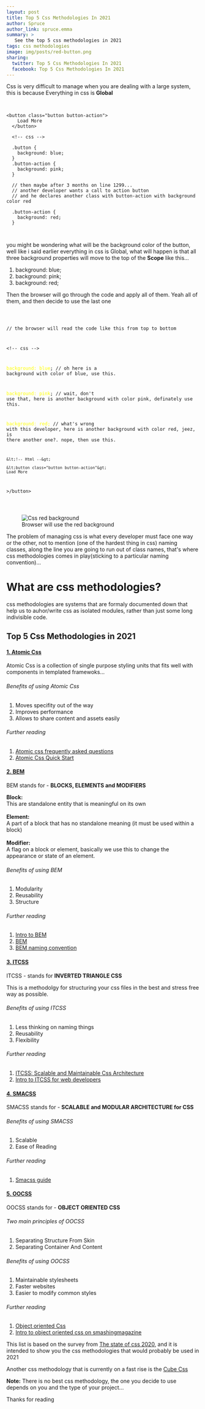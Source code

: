 ```yaml
---
layout: post
title: Top 5 Css Methodologies In 2021 
author: Spruce
author_link: spruce.emma
summary: >
   See the top 5 css methodologies in 2021 
tags: css methodologies
image: img/posts/red-button.png
sharing:
  twitter: Top 5 Css Methodologies In 2021
  facebook: Top 5 Css Methodologies In 2021
---
```


Css is very difficult to manage when you are dealing with a large system, this is because Everything in css is <b>Global</b>

<pre class="language-css">
  <code class="language-css">

&lt;button class="button button-action"&gt;
    Load More
  &lt;/button&gt;

  &lt;!-- css --&gt;

  .button {
    background: blue;
  }
  .button-action {
    background: pink;
  }

  // then maybe after 3 months on line 1299...
  // another developer wants a call to action button
  // and he declares another class with button-action with background color red

  .button-action {
    background: red;
  }

  </code>
</pre>

<p>
  you might be wondering what will be the background color of the button, well like i said earlier everything in css is Global, what will happen is that all three background properties will move to the top of the <b>Scope</b> like this...
</p>
<ol>
<li>
background: blue;
</li>
<li>
background: pink;
</li>
<li>
background: red;
</li>
</ol>
<p>
Then the browser will go through the code and apply all of them. Yeah all of them, and then decide to use the last one
</p>
<pre class="language-css">
  <code class="language-css">
 
 // the browser will read the code like this from top to bottom

  &lt;!-- css --&gt;

   <span style="color: yellow;">background: blue</span>; // oh here is a background with color of blue, use this.

   <span style="color: yellow;">background: pink</span>; // wait, don't use that, here is another background with color pink, definately use this.

   <span style="color: yellow;">background: red;</span> // what's wrong with this developer, here is another background with color red, jeez, is there another one?. nope, then use this.

    &lt;!-- Html --&gt;

    &lt;button class="button button-action"&gt;
    Load More
  &gt;/button&gt;

  </code>
</pre>

<figure class="p-article__img">
  <img src="{{ site.baseurl }}/assets/img/posts/red-button.png" alt="Css red background" />
 
 <figcaption>
Browser will use the red background
 </figcaption>
 </figure>
<p>
The problem of managing css is what every developer must face one way or the other, not to mention (one of the hardest thing in css) naming classes, along the line you are going to run out of class names, that's where css methodologies comes in play(sticking to a particular naming convention)... 
</p>

<h1>
What are css methodologies?
</h1>
<p>
css methodologies are systems that are formaly documented down that help us to auhor/write css as isolated modules, rather than just some long indivisible code.
</p>

<h2>
Top 5 Css Methodologies in 2021
</h2>
<h4>
<a href="https://acss.io">1. Atomic Css</a>
</h4>
<p>
Atomic Css is a collection of single purpose styling units that fits well with components in templated framewoks...
</p>
<p></p>
<h6>
Benefits of using Atomic Css
</h6>
<ol>
<li>
Moves specifity out of the way
</li>
<li>
Improves performance
</li>
<li>
Allows to share content and assets easily
</li>
</ol>
<p></p>
<h6>
Further reading 
</h6>
<ol>
<li>
<a href="https://acss.io/frequently-asked-questions.html">Atomic css frequently asked questions</a>
</li>
<li>
<a href="https://acss.io/quick-start.html">Atomic Css Quick Start</a>
</li>
</ol>

<p></p>

<h4>
<a href="https://getbem.com">2. BEM</a>
</h4>
<p>
BEM stands for - <b>BLOCKS, ELEMENTS and MODIFIERS</b>
</p>
<p>
<b>Block:</b><br>
This are standalone entity that is meaningful on its own <br><br>
<b>Element:</b><br>
A part of a block that has no standalone meaning (it must be used within a block)  <br><br>
<b>Modifier:</b><br>
A flag on a block or element, basically we use this to change the appearance or state of an element.
</p>
<h6>
Benefits of using BEM
</h6>
<ol>
<li>
Modularity
</li>
<li>
Reusability
</li>
<li>
Structure
</li>
</ol>
<p></p>
<h6>
Further reading 
</h6>
<ol>
<li>
<a href="https://getbem.com/introduction/">Intro to BEM</a>
</li>
<li>
<a href="https://www.integralist.co.uk/posts/bem.html">BEM</a>
</li>
<li>
<a href="https://getbem.com/naming/">BEM naming convention</a>
</li>
</ol>
<p></p>

<h4>
<a href="https://getbem.com">3. ITCSS</a>
</h4>
<p>
ITCSS - stands for <b>INVERTED TRIANGLE CSS</b>
</p>
<p>
This is a methodolgy for structuring your css files in the best and stress free way as possible.
</p>
<h6>
Benefits of using ITCSS
</h6>
<ol>
<li>
Less thinking on naming things
</li>
<li>
Reusability
</li>
<li>
Flexibility
</li>
</ol>
<p></p>

<h6>
Further reading 
</h6>
<ol>
<li>
<a href="https://xfive.co/blog/itcss-scalable-maintainable-css-architecture">ITCSS: Scalable and Maintainable Css Architecture</a>
</li>
<li>
<a href="https://hongkiat.com/blog/inverted-triangle-css-web-development/">Intro to ITCSS for web developers</a>
</li>
</ol>
<p></p>


<h4>
<a href="https://smacss.com">4. SMACSS</a>
</h4>
<p>
SMACSS stands for - <b>SCALABLE and MODULAR ARCHITECTURE for CSS</b>
</p>
<p>

<h6>
Benefits of using SMACSS
</h6>
<ol>
<li>
Scalable
</li>
<li>
Ease of Reading
</li>
</ol>

<p></p>

<h6>
Further reading 
</h6>
<ol>
<li>
<a href="https://smacss.com">Smacss guide</a>
</li>
</ol>
<p></p>

<h4>
<a href="https://oocss.org">5. OOCSS</a>
</h4>
<p>
OOCSS stands for - <b>OBJECT ORIENTED CSS</b>
</p>
<h6>
Two main principles of OOCSS
</h6>
<ol>
<li>
Separating Structure From Skin
</li>
<li>
Separating Container And Content
</li>
</ol>

<p></p>
<h6>
Benefits of using OOCSS
</h6>
<ol>
<li>
Maintainable stylesheets
</li>
<li>
Faster websites
</li>
<li>
Easier to modify common styles
</li>
</ol>
<p></p>
<h6>
Further reading 
</h6>
<ol>
<li>
<a href="https://oocss.org">Object oriented Css</a>
</li>
<li>
<a href="https://www.smashingmagazine.com/2011/12/an-introduction-to-object-oriented-css-oocss">Intro to object oriented css on smashingmagazine</a>
</li>
</ol>
<p></p>


<p>
This list is based on the survey from <a href="https://2020.stateofcss.com/en-US/technologies/methodologies/">The state of css 2020</a>, and it is intended to show you the css methodologies that would probably be used in 2021 
</p>

<p>
Another css methodology that is currently on a fast rise is the <a href="https://piccalil.li/blog/cube-css/">Cube Css</a>
</p>

<div class="info info--note">
   <div class="info__content">
       <strong>Note:</strong> There is no best css methodology, the one you decide to use depends on you and the type of your project...
                </div>
          </div>

<p>
Thanks for reading
</p>